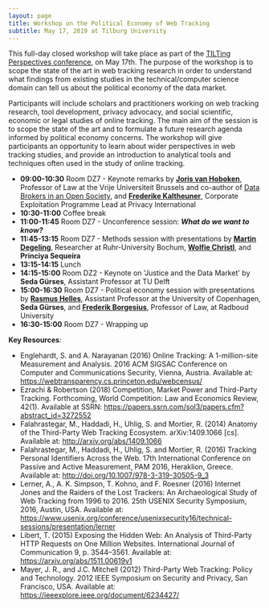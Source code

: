 ```yaml
---
layout: page
title: Workshop on the Political Economy of Web Tracking
subtitle: May 17, 2019 at Tilburg University
---
```


This full-day closed workshop will take place as part of the [TILTing Perspectives conference](http://www.tilburguniversity.edu/research/institutes-and-research-groups/tilt/events/tilting-perspectives/), on May 17th. The purpose of the workshop is to scope the state of the art in web tracking research in order to understand what findings from existing studies in the technical/computer science domain can tell us about the political economy of the data market.

Participants will include scholars and practitioners working on web tracking research, tool development, privacy advocacy, and social scientific, economic or legal studies of online tracking. The main aim of the session is to scope the state of the art and to formulate a future research agenda informed by political economy concerns. The workshop will give participants an opportunity to learn about wider perspectives in web tracking studies, and provide an introduction to analytical tools and techniques often used in the study of online tracking.

- **09:00-10:30** Room DZ7 - Keynote remarks by [**Joris van Hoboken**](http://www.jorisvanhoboken.nl/), Professor of Law at the Vrije Universiteit Brussels and co-author of [Data Brokers in an Open Society](https://www.opensocietyfoundations.org/reports/data-brokers-open-society), and [**Frederike Kaltheuner**](https://privacyinternational.org/people/914/frederike-kaltheuner), Corporate Exploitation Programme Lead at Privacy International    
- **10:30-11:00** Coffee break  
- **11:00-11:45** Room DZ7 - Unconference session: **_What do we want to know?_**  
- **11:45-13:15** Room DZ7 - Methods session with presentations by [**Martin Degeling**](https://martin.degeling.com/), Researcher at Ruhr-University Bochum, [**Wolfie Christl**](https://wolfie.crackedlabs.org), and **Princiya Sequeira**   
- **13:15-14:15** Lunch  
- **14:15-15:00** Room DZ2 - Keynote on 'Justice and the Data Market' by **Seda Gürses**, Assistant Professor at TU Delft  
- **15:00-16:30** Room DZ7 - Political economy session with presentations by [**Rasmus Helles**](https://mcc.ku.dk/staff/?pure=en/persons/149580), Assistant Professor at the University of Copenhagen, **Seda Gürses**, and [**Frederik Borgesius**](https://www.ivir.nl/employee/zuiderveen-borgesius), Professor of Law, at Radboud University  
- **16:30-15:00** Room DZ7 - Wrapping up

**Key Resources**:

- Englehardt, S. and A. Narayanan (2016) Online Tracking: A 1-million-site Measurement and Analysis. 2016 ACM SIGSAC Conference on Computer and Communications Security, Vienna, Austria. Available at: https://webtransparency.cs.princeton.edu/webcensus/
- Ezrachi & Robertson (2018) Competition, Market Power and Third-Party Tracking. Forthcoming, World Competition: Law and Economics Review, 42(1). Available at SSRN: https://papers.ssrn.com/sol3/papers.cfm?abstract_id=3272552
- Falahrastegar, M., Haddadi, H., Uhlig, S. and Mortier, R. (2014) Anatomy of the Third-Party Web Tracking Ecosystem. arXiv:1409.1066 [cs]. Available at: http://arxiv.org/abs/1409.1066
- Falahrastegar, M., Haddadi, H., Uhlig, S. and Mortier, R. (2016) Tracking Personal Identifiers Across the Web. 17th International Conference on Passive and Active Measurement, PAM 2016, Heraklion, Greece. Available at: http://doi.org/10.1007/978-3-319-30505-9_3 
- Lerner, A., A. K. Simpson, T. Kohno, and F. Roesner (2016) Internet Jones and the Raiders of the Lost Trackers: An Archaeological Study of Web Tracking from 1996 to 2016. 25th USENIX Security Symposium, 2016, Austin, USA. Available at: https://www.usenix.org/conference/usenixsecurity16/technical-sessions/presentation/lerner 
- Libert, T. (2015) Exposing the Hidden Web: An Analysis of Third-Party HTTP Requests on One Million Websites. International Journal of Communication 9, p. 3544–3561. Available at: https://arxiv.org/abs/1511.00619v1
- Mayer, J. R., and J.C. Mitchell (2012) Third-Party Web Tracking: Policy and Technology. 2012 IEEE Symposium on Security and Privacy, San Francisco, USA. Available at: https://ieeexplore.ieee.org/document/6234427/
